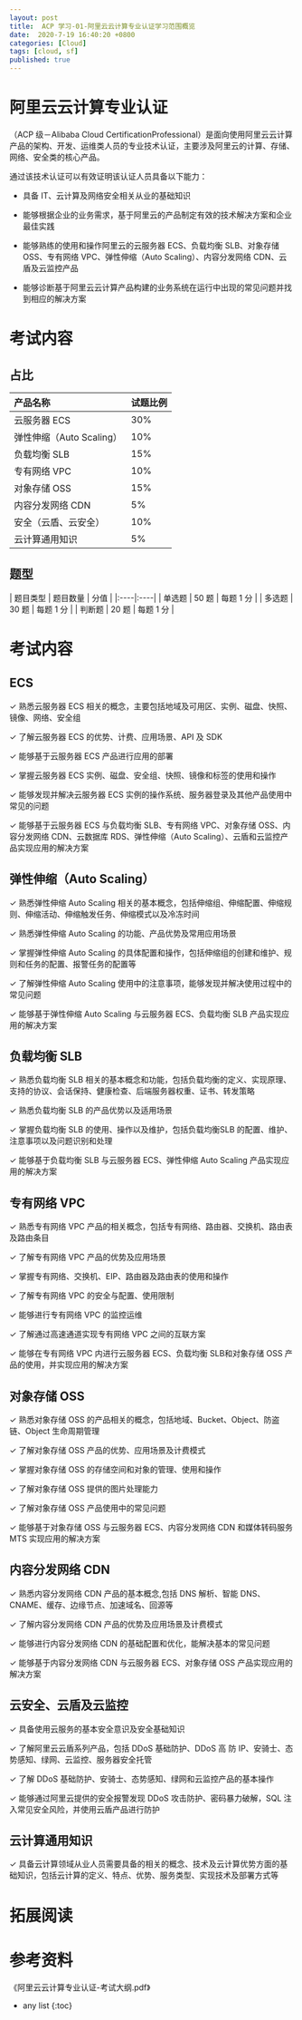 ```yaml
---
layout: post
title:  ACP 学习-01-阿里云云计算专业认证学习范围概览
date:  2020-7-19 16:40:20 +0800
categories: [Cloud]
tags: [cloud, sf]
published: true
---
```


# 阿里云云计算专业认证

（ACP 级－Alibaba Cloud CertificationProfessional）是面向使用阿里云云计算产品的架构、开发、运维类人员的专业技术认证，主要涉及阿里云的计算、存储、网络、安全类的核心产品。

通过该技术认证可以有效证明该认证人员具备以下能力：

- 具备 IT、云计算及网络安全相关从业的基础知识

- 能够根据企业的业务需求，基于阿里云的产品制定有效的技术解决方案和企业最佳实践

- 能够熟练的使用和操作阿里云的云服务器 ECS、负载均衡 SLB、对象存储 OSS、专有网络 VPC、弹性伸缩（Auto Scaling）、内容分发网络 CDN、云盾及云监控产品

- 能够诊断基于阿里云云计算产品构建的业务系统在运行中出现的常见问题并找到相应的解决方案

# 考试内容

## 占比

| 产品名称  | 试题比例 |
|:---|:---|
| 云服务器 ECS            | 30% |
| 弹性伸缩（Auto Scaling）|  10% |
| 负载均衡 SLB            | 15% |
| 专有网络 VPC            | 10% |
| 对象存储 OSS            | 15% |
| 内容分发网络 CDN        | 5% |
| 安全（云盾、云安全）    |  10% |
| 云计算通用知识          | 5% |

## 题型

| 题目类型 | 题目数量  |  分值 |
|:----|:----|
| 单选题   | 50 题     | 每题 1 分 |
| 多选题   | 30 题     | 每题 1 分 |
| 判断题   | 20 题     | 每题 1 分 |

# 考试内容

## ECS

✓ 熟悉云服务器 ECS 相关的概念，主要包括地域及可用区、实例、磁盘、快照、镜像、网络、安全组

✓ 了解云服务器 ECS 的优势、计费、应用场景、API 及 SDK

✓ 能够基于云服务器 ECS 产品进行应用的部署

✓ 掌握云服务器 ECS 实例、磁盘、安全组、快照、镜像和标签的使用和操作

✓ 能够发现并解决云服务器 ECS 实例的操作系统、服务器登录及其他产品使用中常见的问题

✓ 能够基于云服务器 ECS 与负载均衡 SLB、专有网络 VPC、对象存储 OSS、内容分发网络 CDN、云数据库 RDS、弹性伸缩（Auto Scaling）、云盾和云监控产品实现应用的解决方案

## 弹性伸缩（Auto Scaling）

✓ 熟悉弹性伸缩 Auto Scaling 相关的基本概念，包括伸缩组、伸缩配置、伸缩规则、伸缩活动、伸缩触发任务、伸缩模式以及冷冻时间

✓ 熟悉弹性伸缩 Auto Scaling 的功能、产品优势及常用应用场景 

✓ 掌握弹性伸缩 Auto Scaling 的具体配置和操作，包括伸缩组的创建和维护、规则和任务的配置、报警任务的配置等

✓ 了解弹性伸缩 Auto Scaling 使用中的注意事项，能够发现并解决使用过程中的常见问题

✓ 能够基于弹性伸缩 Auto Scaling 与云服务器 ECS、负载均衡 SLB 产品实现应用的解决方案

## 负载均衡 SLB 

✓ 熟悉负载均衡 SLB 相关的基本概念和功能，包括负载均衡的定义、实现原理、支持的协议、会话保持、健康检查、后端服务器权重、证书、转发策略

✓ 熟悉负载均衡 SLB 的产品优势以及适用场景

✓ 掌握负载均衡 SLB 的使用、操作以及维护，包括负载均衡SLB 的配置、维护、注意事项以及问题识别和处理

✓ 能够基于负载均衡 SLB 与云服务器 ECS、弹性伸缩 Auto Scaling 产品实现应用的解决方案

## 专有网络 VPC

✓ 熟悉专有网络 VPC 产品的相关概念，包括专有网络、路由器、交换机、路由表及路由条目

✓ 了解专有网络 VPC 产品的优势及应用场景

✓ 掌握专有网络、交换机、EIP、路由器及路由表的使用和操作

✓ 了解专有网络 VPC 的安全与配置、使用限制

✓ 能够进行专有网络 VPC 的监控运维

✓ 了解通过高速通道实现专有网络 VPC 之间的互联方案

✓ 能够在专有网络 VPC 内进行云服务器 ECS、负载均衡 SLB和对象存储 OSS 产品的使用，并实现应用的解决方案

## 对象存储 OSS 

✓ 熟悉对象存储 OSS 的产品相关的概念，包括地域、Bucket、Object、防盗链、Object 生命周期管理

✓ 了解对象存储 OSS 产品的优势、应用场景及计费模式

✓ 掌握对象存储 OSS 的存储空间和对象的管理、使用和操作

✓ 了解对象存储 OSS 提供的图片处理能力

✓ 了解对象存储 OSS 产品使用中的常见问题

✓ 能够基于对象存储 OSS 与云服务器 ECS、内容分发网络 CDN 和媒体转码服务 MTS 实现应用的解决方案

## 内容分发网络 CDN 

✓ 熟悉内容分发网络 CDN 产品的基本概念,包括 DNS 解析、智能 DNS、CNAME、缓存、边缘节点、加速域名、回源等

✓ 了解内容分发网络 CDN 产品的优势及应用场景及计费模式

✓ 能够进行内容分发网络 CDN 的基础配置和优化，能解决基本的常见问题

✓ 能够基于内容分发网络 CDN 与云服务器 ECS、对象存储 OSS 产品实现应用的解决方案

## 云安全、云盾及云监控

✓ 具备使用云服务的基本安全意识及安全基础知识

✓ 了解阿里云云盾系列产品，包括 DDoS 基础防护、DDoS 高 防 IP、安骑士、态势感知、绿网、云监控、服务器安全托管

✓ 了解 DDoS 基础防护、安骑士、态势感知、绿网和云监控产品的基本操作

✓ 能够通过阿里云提供的安全报警发现 DDoS 攻击防护、密码暴力破解，SQL 注入常见安全风险，并使用云盾产品进行防护

## 云计算通用知识

✓ 具备云计算领域从业人员需要具备的相关的概念、技术及云计算优势方面的基础知识，包括云计算的定义、特点、优势、服务类型、实现技术及部署方式等

# 拓展阅读



# 参考资料

《阿里云云计算专业认证-考试大纲.pdf》

* any list
{:toc}